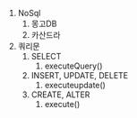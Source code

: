 1. NoSql
   1. 몽고DB
   2. 카산드라
2. 쿼리문
   1. SELECT
      1. executeQuery()
   2. INSERT, UPDATE, DELETE
      1. executeupdate()
   3. CREATE, ALTER
      1. execute()
